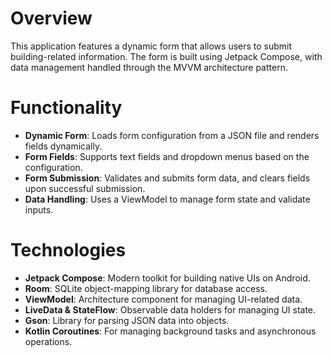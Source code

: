 # Overview

This application features a dynamic form that allows users to submit building-related information. The form is built using Jetpack Compose, with data management handled through the MVVM architecture pattern.

# Functionality

- **Dynamic Form**: Loads form configuration from a JSON file and renders fields dynamically.
- **Form Fields**: Supports text fields and dropdown menus based on the configuration.
- **Form Submission**: Validates and submits form data, and clears fields upon successful submission.
- **Data Handling**: Uses a ViewModel to manage form state and validate inputs.

# Technologies

- **Jetpack Compose**: Modern toolkit for building native UIs on Android.
- **Room**: SQLite object-mapping library for database access.
- **ViewModel**: Architecture component for managing UI-related data.
- **LiveData & StateFlow**: Observable data holders for managing UI state.
- **Gson**: Library for parsing JSON data into objects.
- **Kotlin Coroutines**: For managing background tasks and asynchronous operations.
